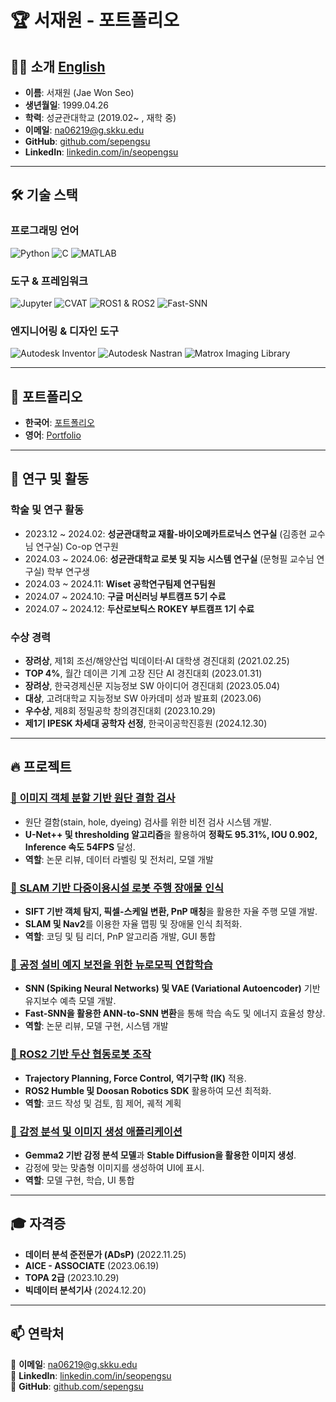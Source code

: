 # 🏆 서재원 - 포트폴리오

## 👨‍💻 소개 [**English**](https://github.com/sepengsu/sepengsu/blob/main/README.md)

- **이름**: 서재원 (Jae Won Seo)
- **생년월일**: 1999.04.26
- **학력**: 성균관대학교 (2019.02~ , 재학 중)
- **이메일**: na06219@g.skku.edu
- **GitHub**: [github.com/sepengsu](https://github.com/sepengsu)
- **LinkedIn**: [linkedin.com/in/seopengsu](https://www.linkedin.com/in/seopengsu/)

---

## 🛠️ 기술 스택

### **프로그래밍 언어**
![Python](https://img.shields.io/badge/Python-3776AB?style=for-the-badge&logo=python&logoColor=white)
![C](https://img.shields.io/badge/-C-A8B9CC?style=for-the-badge&logo=c&logoColor=white)
![MATLAB](https://img.shields.io/badge/-MATLAB-0076A8?style=for-the-badge&logo=matlab&logoColor=white)

### **도구 & 프레임워크**
![Jupyter](https://img.shields.io/badge/Jupyter-F37626.svg?&style=for-the-badge&logo=Jupyter&logoColor=white)
![CVAT](https://img.shields.io/badge/-CVAT-5C3EE8?style=for-the-badge&logo=OpenCV&logoColor=white)
![ROS1 & ROS2](https://img.shields.io/badge/ROS1/ROS2-22314E?style=for-the-badge&logo=ros&logoColor=white)
![Fast-SNN](https://img.shields.io/badge/Fast--SNN-FF5733?style=for-the-badge&logo=NeuralNetwork&logoColor=white)

### **엔지니어링 & 디자인 도구**
![Autodesk Inventor](https://img.shields.io/badge/Inventor-0696D7?style=for-the-badge&logo=autodesk&logoColor=white)
![Autodesk Nastran](https://img.shields.io/badge/Nastran-FF3E00?style=for-the-badge&logo=autodesk&logoColor=white)
![Matrox Imaging Library](https://img.shields.io/badge/Matrox-0047AB?style=for-the-badge&logo=vision&logoColor=white)

---

## 📁 포트폴리오
- **한국어**: [포트폴리오](https://github.com/sepengsu/sepengsu/blob/main/%ED%8F%AC%ED%8A%B8%ED%8F%B4%EB%A6%AC%EC%98%A4.pdf)
- **영어**: [Portfolio](https://github.com/sepengsu/sepengsu/blob/main/PORTFOLIO.pdf)

---

## 🏅 연구 및 활동

### **학술 및 연구 활동**
- 2023.12 ~ 2024.02: **성균관대학교 재활-바이오메카트로닉스 연구실** (김종현 교수님 연구실) Co-op 연구원
- 2024.03 ~ 2024.06: **성균관대학교 로봇 및 지능 시스템 연구실** (문형필 교수님 연구실) 학부 연구생
- 2024.03 ~ 2024.11: **Wiset 공학연구팀제 연구팀원**
- 2024.07 ~ 2024.10: **구글 머신러닝 부트캠프 5기 수료**
- 2024.07 ~ 2024.12: **두산로보틱스 ROKEY 부트캠프 1기 수료**

### **수상 경력**
- **장려상**, 제1회 조선/해양산업 빅데이터·AI 대학생 경진대회 (2021.02.25)
- **TOP 4%**, 월간 데이콘 기계 고장 진단 AI 경진대회 (2023.01.31)
- **장려상**, 한국경제신문 지능정보 SW 아이디어 경진대회 (2023.05.04)
- **대상**, 고려대학교 지능정보 SW 아카데미 성과 발표회 (2023.06)
- **우수상**, 제8회 정밀공학 창의경진대회 (2023.10.29)
- **제1기 IPESK 차세대 공학자 선정**, 한국이공학진흥원 (2024.12.30)

---

## 🔥 프로젝트

### [🔹 이미지 객체 분할 기반 원단 결함 검사](https://github.com/sepengsu/fabric_inspection)
- 원단 결함(stain, hole, dyeing) 검사를 위한 비전 검사 시스템 개발.
- **U-Net++ 및 thresholding 알고리즘**을 활용하여 **정확도 95.31%, IOU 0.902, Inference 속도 54FPS** 달성.
- **역할**: 논문 리뷰, 데이터 라벨링 및 전처리, 모델 개발

### [🔹 SLAM 기반 다중이용시설 로봇 주행 장애물 인식](https://github.com/sepengsu/rokey_week6_ws)
- **SIFT 기반 객체 탐지, 픽셀-스케일 변환, PnP 매칭**을 활용한 자율 주행 모델 개발.
- **SLAM 및 Nav2**를 이용한 자율 맵핑 및 장애물 인식 최적화.
- **역할**: 코딩 및 팀 리더, PnP 알고리즘 개발, GUI 통합

### [🔹 공정 설비 예지 보전을 위한 뉴로모픽 연합학습](https://github.com/sepengsu/ANN-to_SNN)
- **SNN (Spiking Neural Networks) 및 VAE (Variational Autoencoder)** 기반 유지보수 예측 모델 개발.
- **Fast-SNN을 활용한 ANN-to-SNN 변환**을 통해 학습 속도 및 에너지 효율성 향상.
- **역할**: 논문 리뷰, 모델 구현, 시스템 개발

### [🔹 ROS2 기반 두산 협동로봇 조작](https://github.com/sepengsu/rokey_week3_ws)
- **Trajectory Planning, Force Control, 역기구학 (IK)** 적용.
- **ROS2 Humble 및 Doosan Robotics SDK** 활용하여 모션 최적화.
- **역할**: 코드 작성 및 검토, 힘 제어, 궤적 계획

### [🔹 감정 분석 및 이미지 생성 애플리케이션](https://github.com/sepengsu/googleMLB5/tree/main/project1)
- **Gemma2 기반 감정 분석 모델**과 **Stable Diffusion을 활용한 이미지 생성**.
- 감정에 맞는 맞춤형 이미지를 생성하여 UI에 표시.
- **역할**: 모델 구현, 학습, UI 통합

---

## 🎓 자격증
- **데이터 분석 준전문가 (ADsP)** (2022.11.25)
- **AICE - ASSOCIATE** (2023.06.19)
- **TOPA 2급** (2023.10.29)
- **빅데이터 분석기사** (2024.12.20)

---

## 📫 연락처
📧 **이메일**: na06219@g.skku.edu  
🔗 **LinkedIn**: [linkedin.com/in/seopengsu](https://www.linkedin.com/in/seopengsu/)  
🐙 **GitHub**: [github.com/sepengsu](https://github.com/sepengsu/)  
